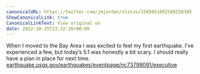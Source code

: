 ```yaml
---
canonicalURL: https://twitter.com/jmjordan/status/1585051692508258305
ShowCanonicalLink: true
CanonicalLinkText: View original on
date: 2022-10-25T23:32:26+00:00
---
```

When I moved to the Bay Area I was excited to feel my first earthquake. I’ve experienced a few, but today’s 5.1 was honestly a bit scary. I should really have a plan in place for next time. [earthquake.usgs.gov/earthquakes/eventpage/nc73799091/executive](https://earthquake.usgs.gov/earthquakes/eventpage/nc73799091/executive)
